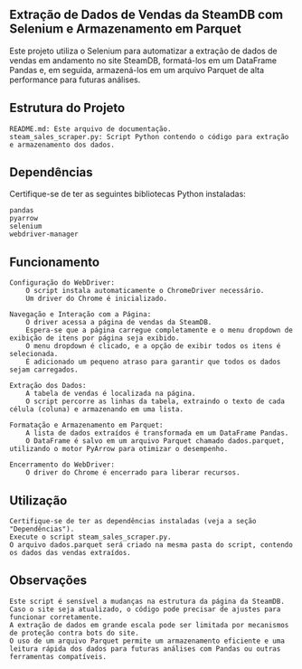 ## Extração de Dados de Vendas da SteamDB com Selenium e Armazenamento em Parquet

Este projeto utiliza o Selenium para automatizar a extração de dados de vendas em andamento no site SteamDB, formatá-los em um DataFrame Pandas e, em seguida, armazená-los em um arquivo Parquet de alta performance para futuras análises.

## Estrutura do Projeto

    README.md: Este arquivo de documentação.
    steam_sales_scraper.py: Script Python contendo o código para extração e armazenamento dos dados.

## Dependências

Certifique-se de ter as seguintes bibliotecas Python instaladas:

    pandas
    pyarrow
    selenium
    webdriver-manager

## Funcionamento

    Configuração do WebDriver:
        O script instala automaticamente o ChromeDriver necessário.
        Um driver do Chrome é inicializado.

    Navegação e Interação com a Página:
        O driver acessa a página de vendas da SteamDB.
        Espera-se que a página carregue completamente e o menu dropdown de exibição de itens por página seja exibido.
        O menu dropdown é clicado, e a opção de exibir todos os itens é selecionada.
        É adicionado um pequeno atraso para garantir que todos os dados sejam carregados.

    Extração dos Dados:
        A tabela de vendas é localizada na página.
        O script percorre as linhas da tabela, extraindo o texto de cada célula (coluna) e armazenando em uma lista.

    Formatação e Armazenamento em Parquet:
        A lista de dados extraídos é transformada em um DataFrame Pandas.
        O DataFrame é salvo em um arquivo Parquet chamado dados.parquet, utilizando o motor PyArrow para otimizar o desempenho.

    Encerramento do WebDriver:
        O driver do Chrome é encerrado para liberar recursos.

## Utilização

    Certifique-se de ter as dependências instaladas (veja a seção "Dependências").
    Execute o script steam_sales_scraper.py.
    O arquivo dados.parquet será criado na mesma pasta do script, contendo os dados das vendas extraídos.

## Observações

    Este script é sensível a mudanças na estrutura da página da SteamDB. Caso o site seja atualizado, o código pode precisar de ajustes para funcionar corretamente.
    A extração de dados em grande escala pode ser limitada por mecanismos de proteção contra bots do site.
    O uso de um arquivo Parquet permite um armazenamento eficiente e uma leitura rápida dos dados para futuras análises com Pandas ou outras ferramentas compatíveis.
